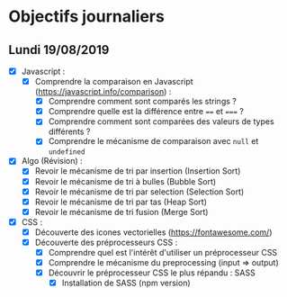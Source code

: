 # Objectifs journaliers

## Lundi 19/08/2019


* [X] Javascript :
  * [X] Comprendre la comparaison en Javascript (https://javascript.info/comparison) :
    * [X] Comprendre comment sont comparés les strings ?
    * [X] Comprendre quelle est la différence entre `==` et `===` ?
    * [X] Comprendre comment sont comparées des valeurs de types différents ?
    * [X] Comprendre le mécanisme de comparaison avec `null` et `undefined`

* [X] Algo (Révision) : 
  * [X] Revoir le mécanisme de tri par insertion (Insertion Sort)
  * [X] Revoir le mécanisme de tri à bulles (Bubble Sort)
  * [X] Revoir le mécanisme de tri par selection (Selection Sort)
  * [X] Revoir le mécanisme de tri par tas (Heap Sort)
  * [X] Revoir le mécanisme de tri fusion (Merge Sort)

* [x] CSS : 
  * [X] Découverte des icones vectorielles (https://fontawesome.com/)
  * [x] Découverte des préprocesseurs CSS :
    * [X] Comprendre quel est l'intérêt d'utiliser un préprocesseur CSS 
    * [X] Comprendre le mécanisme du preprocessing (input => output)
    * [X] Découvrir le préprocesseur CSS le plus répandu : SASS
      * [X] Installation de SASS (npm version)
